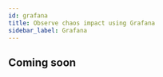 ```yaml
---
id: grafana
title: Observe chaos impact using Grafana
sidebar_label: Grafana
---
```


## Coming soon
